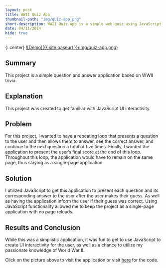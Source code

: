 ```yaml
---
layout: post
title: WWII Quiz App
thumbnail-path: "img/quiz-app.png"
short-description: WWII Quiz App is a simple web quiz using JavaScript.
date: 04/11/2014
hide: true
---
```


{:.center}
[![Demo]({{ site.baseurl }}/img/quiz-app.png)](https://caseybennington.github.io/Quiz-App)

## Summary

This project is a simple question and answer application based on WWII trivia.

## Explanation

This project was created to get familiar with JavaScript UI interactivity.

## Problem

For this project, I wanted to have a repeating loop that presents a question to the user and then allows them to answer, see the correct answer, and continue to the next question a total of five times. Finally, I wanted the application to present the user’s final score at the end of this loop. Throughout this loop, the application would have to remain on the same page, thus staying as a single-page application.

## Solution

I utilized JavaScript to get this application to present each question and its corresponding answer to the user after the user makes their guess. As well as having the application inform the user if their guess was correct. Using JavaScript functionality allowed me to keep the project as a single-page application with no page reloads.

## Results and Conclusion

While this was a simplistic application, it was fun to get to use JavaScript to create UI interactivity for the user, as well as a chance to utilize my passionate knowledge of World War II.

Click on the picture above to visit the application or visit [here](https://github.com/CaseyBennington/Quiz-App) for the code.
